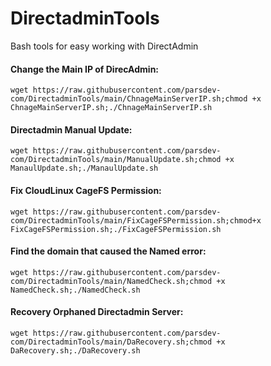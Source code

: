 # DirectadminTools
Bash tools for easy working with DirectAdmin

#### Change the Main IP of DirecAdmin:
```
wget https://raw.githubusercontent.com/parsdev-com/DirectadminTools/main/ChnageMainServerIP.sh;chmod +x ChnageMainServerIP.sh;./ChnageMainServerIP.sh
```

#### Directadmin Manual Update:
```
wget https://raw.githubusercontent.com/parsdev-com/DirectadminTools/main/ManualUpdate.sh;chmod +x ManaulUpdate.sh;./ManaulUpdate.sh
```

#### Fix CloudLinux CageFS Permission:
```
wget https://raw.githubusercontent.com/parsdev-com/DirectadminTools/main/FixCageFSPermission.sh;chmod+x FixCageFSPermission.sh;./FixCageFSPermission.sh
```
#### Find the domain that caused the Named error:
```
wget https://raw.githubusercontent.com/parsdev-com/DirectadminTools/main/NamedCheck.sh;chmod +x NamedCheck.sh;./NamedCheck.sh
```
#### Recovery Orphaned Directadmin Server:
```
wget https://raw.githubusercontent.com/parsdev-com/DirectadminTools/main/DaRecovery.sh;chmod +x DaRecovery.sh;./DaRecovery.sh
```
